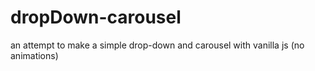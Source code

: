 # dropDown-carousel
an attempt to make a simple drop-down and carousel with vanilla js (no animations)
